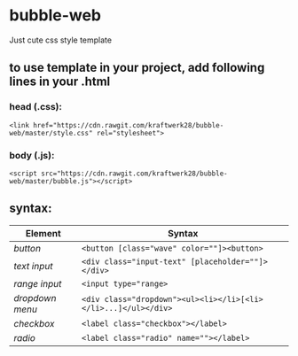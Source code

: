 # bubble-web
Just cute css style template

## to use template in your project, add following lines in your .html
### head (.css):
`<link href="https://cdn.rawgit.com/kraftwerk28/bubble-web/master/style.css" rel="stylesheet">`
### body (.js):
`<script src="https://cdn.rawgit.com/kraftwerk28/bubble-web/master/bubble.js"></script>`

## syntax:

**Element** | **Syntax**
---|---
*button* | `<button [class="wave" color=""]><button>`
*text input* | `<div class="input-text" [placeholder=""]></div>`
*range input* | `<input type="range>`
*dropdown menu* | `<div class="dropdown"><ul><li></li>[<li></li>...]</ul></div>`
*checkbox* | `<label class="checkbox"></label>`
*radio* | `<label class="radio" name=""></label>`
